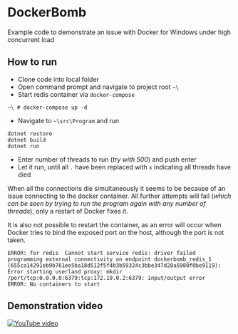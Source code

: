 # DockerBomb
Example code to demonstrate an issue with Docker for Windows under high concurrent load

## How to run
* Clone code into local folder
* Open command prompt and navigate to project root ```~\```
* Start redis container via ```docker-compose```
```
~\ # docker-compose up -d
```
* Navigate to ```~\src\Program``` and run
```
dotnet restore
dotnet build
dotnet run
```
* Enter number of threads to run (_try with 500_) and push enter
* Let it run, until all ```.``` have been replaced with ```x``` indicating all threads have died

When all the connections die simultaneously it seems to be because of an issue connecting to the docker container. 
All further attempts will fail (_which can be seen by trying to run the program again with any number of threads_),
only a restart of Docker fixes it.

It is also not possible to restart the container, as an error will occur when Docker tries to bind the exposed port 
on the host, although the port is not taken.
```
ERROR: for redis  Cannot start service redis: driver failed programming external connectivity on endpoint dockerbomb_redis_1 (655ca14291eb9b761ee5ba18d512f5f4b3b59324c3bbe347d28a5980f0be9119): Error starting userland proxy: mkdir /port/tcp:0.0.0.0:6379:tcp:172.19.0.2:6379: input/output error
ERROR: No containers to start
```

## Demonstration video
[![YouTube video](https://img.youtube.com/vi/v5k1D60h0zE/0.jpg)](https://www.youtube.com/watch?v=v5k1D60h0zE)